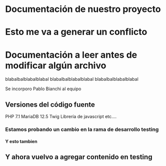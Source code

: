 # Documentación de nuestro proyecto

# Esto me va a generar un conflicto

# Documentación a leer antes de modificar algún archivo
blabalbalblabalblabal
blabalbalblabalblabal
blabalbalblabalblabal

Se incorporo Pablo Bianchi al equipo

## Versiones del código fuente
PHP 7.1
MariaDB 12.5
Twig
Librería de javascript
etc....


### Estamos probando un cambio en la rama de desarrollo testing

#### Y esto tambien

## Y ahora vuelvo a agregar contenido en testing
